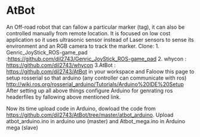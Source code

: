 # AtBot
An Off-road robot that can fallow a particular marker (tag), it can also be controlled manually from remote location.   It is focused on low cost application so it uses ultrasonic sensor instead of Laser sensors to sense its environment  and an RGB camera to track the marker.
Clone:  1. Genric_JoyStick_ROS-game_pad :https://github.com/dil2743/Genric_JoyStick_ROS-game_pad
        2. whycon : https://github.com/dil2743/whycon
        3.AtBot   : https://github.com/dil2743/AtBot
in your workspace and Faloow this page to setup rosserial so that arduino (any controller can communicate with ros)                 http://wiki.ros.org/rosserial_arduino/Tutorials/Arduino%20IDE%20Setup
After setting up all above things configure Arduino for genrating ros headerfiles by fallowing above mentioned link.

Now its time upload code in Arduino, dowload the code from https://github.com/dil2743/AtBot/tree/master/atbot_arduino.
Upload atbot_arduino.ino in arduino uno (master)
and Atbot_mega.ino in Arduino mega (slave)


             
